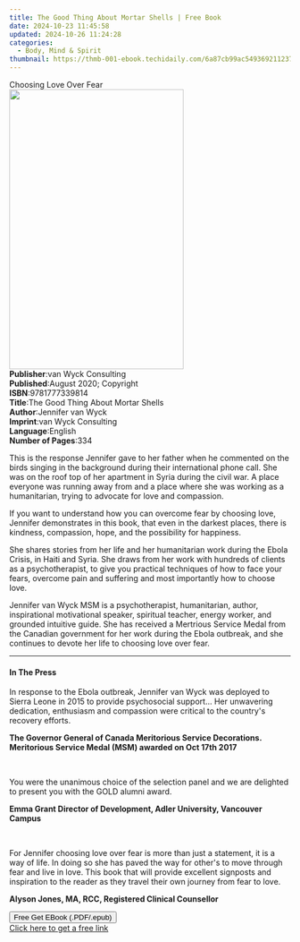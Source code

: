 ```yaml
---
title: The Good Thing About Mortar Shells | Free Book
date: 2024-10-23 11:45:58
updated: 2024-10-26 11:24:28
categories:
  - Body, Mind & Spirit
thumbnail: https://thmb-001-ebook.techidaily.com/6a87cb99ac549369211237aa51770adb5c6f8403383193a8643297f5ba7f0129.jpg
---
```

<main id="book-container">
  <div class="flex flex-col">
    <div class="book-brief flex-1 py-6 px-4 sm:p-6 md:py-10 md:px-8">
      <!-- brief-->
      <div class="book-brief-main">Choosing Love Over Fear</div>
    </div>
    <div
      class="book-meta-info flex-1 grid gap-4 col-start-1 col-end-3 row-start-1 sm:mb-6 sm:grid-cols-4 lg:gap-6 lg:col-start-2 lg:row-end-6 lg:row-span-6 lg:mb-0"
    >
      <div
        class="book-meta-info-left place-content-center mt-4 p-4 text-sm leading-6 col-start-2 col-span-2 dark:text-slate-400"
      >
        <img
          class="w-full h-500 object-cover rounded-lg sm:h-255 sm:col-span-2 lg:col-span-full"
          src="https://img-001-ebook.techidaily.com/b5b544b43c9de3d1e108d57ef9f15d0ed480619eed318ecf2a8becbd64953c97.jpg"
          alt=""
          width="312"
          height="500"
        />
      </div>
      <div
        class="book-meta-info-right mt-2 col-start-1 row-start-2 col-span-3 self-center"
      >
        <!-- meta data  -->
        <div class="flex flex-col px-4 md:px-8">
          <div class="flex-1">
            <strong>Publisher</strong>:<span class="px-2"
              >van Wyck Consulting</span
            >
          </div>
          <div class="flex-1">
            <strong>Published</strong>:<span class="px-2"
              >August 2020; Copyright</span
            >
          </div>
          <div class="flex-1">
            <strong>ISBN</strong>:<span class="px-2">9781777339814</span>
          </div>
          <div class="flex-1">
            <strong>Title</strong>:<span class="px-2"
              >The Good Thing About Mortar Shells</span
            >
          </div>
          <div class="flex-1">
            <strong>Author</strong>:<span class="px-2">Jennifer van Wyck</span>
          </div>
          <div class="flex-1">
            <strong>Imprint</strong>:<span class="px-2"
              >van Wyck Consulting</span
            >
          </div>
          <div class="flex-1">
            <strong>Language</strong>:<span class="px-2">English</span>
          </div>
          <div class="flex-1">
            <strong>Number of Pages</strong>:<span class="px-2">334</span>
          </div>
        </div>
      </div>
    </div>
    <div class="book-description flex-1 py-6 px-4 sm:p-6 md:py-10 md:px-8">
      <div class="book-description-main">
        <div accordion-content="" id="description">
          <p>
            This is the response Jennifer gave to her father when he commented
            on the birds singing in the background during their international
            phone call.&nbsp;She was on the roof top of her apartment in Syria
            during the civil war. A place everyone was running away from and a
            place where she was working as a humanitarian, trying to advocate
            for love and compassion.
          </p>
          <p>
            If you want to understand how you can overcome fear by choosing
            love, Jennifer demonstrates in this book, that even in the darkest
            places, there is kindness, compassion, hope, and the possibility for
            happiness.
          </p>
          <p>
            She shares stories from her life and her humanitarian work during
            the Ebola Crisis, in Haiti and Syria. She draws from her work with
            hundreds of clients as a psychotherapist, to give you practical
            techniques of how to face your fears, overcome pain and suffering
            and most importantly how to choose love.
          </p>
          <p>
            Jennifer van Wyck MSM is a psychotherapist, humanitarian, author,
            inspirational motivational speaker, spiritual teacher, energy
            worker, and grounded intuitive guide.&nbsp;She has received a
            Mertrious Service Medal from the Canadian government for her work
            during the Ebola outbreak, and she continues to devote her life to
            choosing love over fear.
          </p>
        </div>
        <div class="accordion-fader"></div>
      </div>
    </div>
    <div class="book-excerpts flex-1 py-6 px-4 sm:p-6 md:py-10 md:px-8">
      <!-- excerpts-->
      <div class="book-excerpts-main">
        <hr />
        <h4 class="placeholder placeholder-heading">
          <span>In The Press</span>
        </h4>
        <p></p>
        <p>
          In response to the Ebola outbreak, Jennifer van Wyck was deployed to
          Sierra Leone in 2015 to provide psychosocial support... Her unwavering
          dedication, enthusiasm and compassion were critical to the country's
          recovery efforts.&nbsp;
        </p>
        <p>
          <strong
            >The Governor General of Canada Meritorious Service Decorations.
            Meritorious Service Medal (MSM) awarded on Oct 17th 2017</strong
          >
        </p>
        <p><br /></p>
        <p>
          You were the unanimous choice of the selection panel and we are
          delighted to present you with the GOLD alumni award.
        </p>
        <p>
          <strong
            >Emma Grant Director of Development, Adler University, Vancouver
            Campus</strong
          >
        </p>
        <p><br /></p>
        <p>
          For Jennifer choosing love over fear is more than just a statement, it
          is a way of life. In doing so she has paved the way for other's to
          move through fear and live in love. This book that will provide
          excellent signposts and inspiration to the reader as they travel their
          own journey from fear to love.
        </p>
        <p>
          <strong>Alyson Jones, MA, RCC, Registered Clinical Counsellor</strong>
        </p>
        <p></p>
      </div>
    </div>
    <div
      class="book-about-author flex-1 py-6 px-4 sm:p-6 md:py-10 md:px-8"
    ></div>
    <div class="book-free-get flex-1 py-6 px-4 sm:p-6 md:py-10 md:px-8">
      <button
        id="btn-free-get"
        class="bg-blue-500 hover:bg-blue-700 text-white font-bold py-2 px-4 rounded"
      >
        Free Get EBook (.PDF/.epub)
      </button>
      <div id="countdown-display" class="px-2 text-lg mt-2"></div>
      <a
        id="free-link"
        class="hidden bg-blue-500 hover:bg-blue-700 text-white font-bold py-2 px-4 rounded"
        href="https://www.ebooks.com/en-us/book/210143833/the-good-thing-about-mortar-shells/jennifer-van-wyck/"
        target="_blank"
        >Click here to get a free link</a
      >
    </div>
    <script>
      let countdownTime = 0;
      let countdownInterval = null;
      document
        .getElementById('btn-free-get')
        .addEventListener('click', startCountdown);
      function startCountdown() {
        countdownTime = new Date().getTime() + 60000 * 3;
        countdownInterval = setInterval(updateCountdown, 1000);
        document.getElementById('btn-free-get').disabled = true;
        document
          .getElementById('btn-free-get')
          .classList.add('bg-gray-500', 'cursor-not-allowed');
      }
      function updateCountdown() {
        let currentTime = new Date().getTime();
        let timeLeft = countdownTime - currentTime;
        let secondsLeft = Math.floor(timeLeft / 1000);
        document.getElementById('countdown-display').innerHTML =
          `Remaining time: ${secondsLeft} seconds.`;
        if (secondsLeft <= 0) {
          clearInterval(countdownInterval);
          document.getElementById('btn-free-get').classList.add('hidden');
          document.getElementById('free-link').classList.remove('hidden');
          document.getElementById('countdown-display').innerHTML = '';
        }
      }
    </script>
  </div>
</main>
